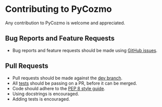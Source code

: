 
Contributing to PyCozmo
=======================

Any contribution to PyCozmo is welcome and appreciated.


Bug Reports and Feature Requests
--------------------------------

- Bug reports and feature requests should be made using [GitHub issues](https://github.com/zayfod/pycozmo/issues).


Pull Requests
-------------

- Pull requests should be made against the [dev branch](https://github.com/zayfod/pycozmo/tree/dev).
- All [tests](https://github.com/zayfod/pycozmo/actions) should be passing on a PR, before it can be merged.
- Code should adhere to the [PEP 8 style guide](https://www.python.org/dev/peps/pep-0008/).
- Using docstrings is encouraged.
- Adding tests is encouraged. 

